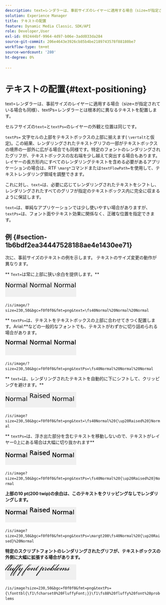```yaml
---
description: text=レンダラーは、事前サイズのレイヤーに適用する場合（size=が指定されている場合も同様）、textPs=レンダラーとは根本的に異なるテキストを配置します。
solution: Experience Manager
title: テキストの配置
feature: Dynamic Media Classic、SDK/API
role: Developer,User
exl-id: 092444bf-9964-4d97-b06e-3add033da284
source-git-commit: 206e4643e3926cb85b4be2189743578f88180be7
workflow-type: tm+mt
source-wordcount: '280'
ht-degree: 0%

---
```


# テキストの配置{#text-positioning}

text=レンダラーは、事前サイズのレイヤーに適用する場合（size=が指定されている場合も同様）、textPs=レンダラーとは根本的に異なるテキストを配置します。

セルフサイズの`text=`と`textPs=`のレイヤーの外観と位置は同じです。

`textPs=` 文字セルの上部をテキストボックスの上部に揃えます( `\vertalt`と仮定)。この結果、レンダリングされたテキストグリフの一部がテキストボックスの境界の一部外に広がる場合でも同様です。特定のフォントのレンダリングされたグリフが、テキストボックスの左右端を少し越えて突出する場合もあります。 レイヤーの長方形内にすべてのレンダリングテキストを含める必要があるアプリケーションの場合は、RTF `\marg*`コマンドまたは`textFlowPath=`を使用して、テキストレンダリング領域を調整できます。

これに対し、`text=`は、必要に応じてレンダリングされたテキストをシフトし、レンダリングされたすべてのグリフが指定のテキストボックス内に完全に収まるように保証します。

`text=`は、単純なアプリケーションでは少し使いやすい場合がありますが、`textPs=`は、フォント面やテキスト効果に関係なく、正確な位置を指定できます。

## 例 {#section-1b6bdf2ea34447528188ae4e1430ee71}

次に、事前サイズのテキストの例を示します。 テキストのサイズ変更の動作が異なります。

** `Text=`は常に上部に狭い余白を提供します。**

![](assets/tp01.png)

`/is/image/?size=230,50&bgc=f0f0f0&fmt=png&text=\fs40Normal%20Normal%20Normal`

** `textPs=`は、テキストをテキストボックスの上部に合わせてきつく配置します。Arial:**などの一般的なフォントでも、テキストがわずかに切り詰められる場合があります。

![](assets/tp02.png)

`/is/image/?size=230,50&bgc=f0f0f0&fmt=png&textPs=\fs40Normal%20Normal%20Normal`

** `text=`は、レンダリングされたテキストを自動的に下にシフトして、クリッピングを避けます。**

![](assets/tp03.png)

`/is/image?size=230,50&bgc=f0f0f0&fmt=png&text=\fs40Normal%20{\up20Raised%20}Normal`

** `textPs=`は、浮き出た部分を含むテキストを移動しないので、テキストがレイヤー0上にある場合は大幅に切り抜かれます**

![](assets/tp04.png)

`/is/image?size=230,50&bgc=f0f0f0&fmt=png&textPs=\fs40Normal%20{\up20Raised%20}Normal`

**上部の10 pt(200 twip)の余白は、このテキストをクリッピングなしでレンダリングします。**

![](assets/tp05.png)

`/is/image?size=230,50&bgc=f0f0f0&fmt=png&textPs=\margt200\fs40Normal%20{\up20Raised}%20Normal`

**特定のスクリプトフォントのレンダリングされたグリフが、テキストボックスの外側に大幅に拡張する場合があります。**

![](assets/tp06.png)

`/is/image?size=230,50&bgc=f0f0f0&fmt=png&textPs={\fonttbl{\f1\fcharset0%20FluffyFont;}}\f1\fs88%20fluffy%20font%20problems`
